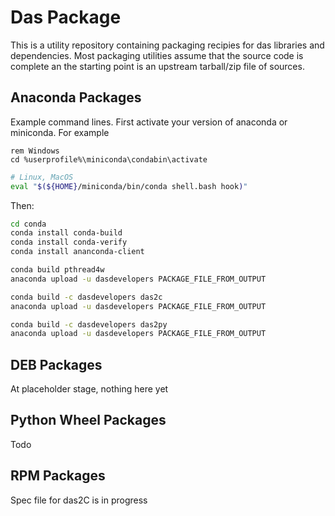 # Das Package

This is a utility repository containing packaging recipies for das libraries and dependencies.
Most packaging utilities assume that the source code is complete an the starting point is an
upstream tarball/zip file of sources.

## Anaconda Packages
Example command lines.  First activate your version of anaconda or miniconda.
For example
```batchfile
rem Windows
cd %userprofile%\miniconda\condabin\activate 
```
```bash
# Linux, MacOS
eval "$(${HOME}/miniconda/bin/conda shell.bash hook)"
```

Then:
```bash
cd conda
conda install conda-build
conda install conda-verify
conda install ananconda-client

conda build pthread4w
anaconda upload -u dasdevelopers PACKAGE_FILE_FROM_OUTPUT

conda build -c dasdevelopers das2c
anaconda upload -u dasdevelopers PACKAGE_FILE_FROM_OUTPUT

conda build -c dasdevelopers das2py
anaconda upload -u dasdevelopers PACKAGE_FILE_FROM_OUTPUT
```

## DEB Packages
At placeholder stage, nothing here yet

## Python Wheel Packages
Todo

## RPM Packages
Spec file for das2C is in progress



